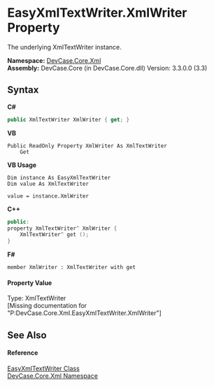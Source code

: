 # EasyXmlTextWriter.XmlWriter Property 
 

The underlying XmlTextWriter instance.

**Namespace:**&nbsp;<a href="N_DevCase_Core_Xml">DevCase.Core.Xml</a><br />**Assembly:**&nbsp;DevCase.Core (in DevCase.Core.dll) Version: 3.3.0.0 (3.3)

## Syntax

**C#**<br />
``` C#
public XmlTextWriter XmlWriter { get; }
```

**VB**<br />
``` VB
Public ReadOnly Property XmlWriter As XmlTextWriter
	Get
```

**VB Usage**<br />
``` VB Usage
Dim instance As EasyXmlTextWriter
Dim value As XmlTextWriter

value = instance.XmlWriter

```

**C++**<br />
``` C++
public:
property XmlTextWriter^ XmlWriter {
	XmlTextWriter^ get ();
}
```

**F#**<br />
``` F#
member XmlWriter : XmlTextWriter with get

```


#### Property Value
Type: XmlTextWriter<br />\[Missing <value> documentation for "P:DevCase.Core.Xml.EasyXmlTextWriter.XmlWriter"\]

## See Also


#### Reference
<a href="T_DevCase_Core_Xml_EasyXmlTextWriter">EasyXmlTextWriter Class</a><br /><a href="N_DevCase_Core_Xml">DevCase.Core.Xml Namespace</a><br />
